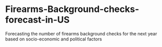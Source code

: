 # Firearms-Background-checks-forecast-in-US
Forecasting the number of firearms background checks for the next year based on socio-economic and political factors

